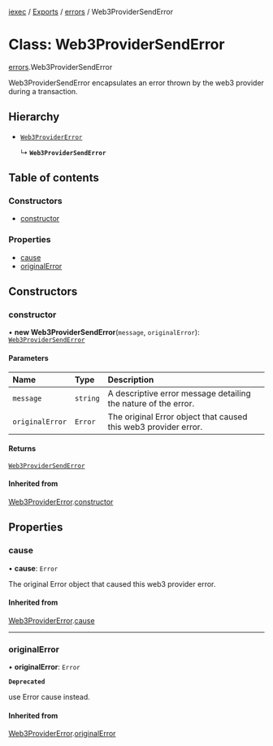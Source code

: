 [iexec](../README.md) / [Exports](../modules.md) / [errors](../modules/errors.md) / Web3ProviderSendError

# Class: Web3ProviderSendError

[errors](../modules/errors.md).Web3ProviderSendError

Web3ProviderSendError encapsulates an error thrown by the web3 provider during a transaction.

## Hierarchy

- [`Web3ProviderError`](errors.Web3ProviderError.md)

  ↳ **`Web3ProviderSendError`**

## Table of contents

### Constructors

- [constructor](errors.Web3ProviderSendError.md#constructor)

### Properties

- [cause](errors.Web3ProviderSendError.md#cause)
- [originalError](errors.Web3ProviderSendError.md#originalerror)

## Constructors

### constructor

• **new Web3ProviderSendError**(`message`, `originalError`): [`Web3ProviderSendError`](errors.Web3ProviderSendError.md)

#### Parameters

| Name | Type | Description |
| :------ | :------ | :------ |
| `message` | `string` | A descriptive error message detailing the nature of the error. |
| `originalError` | `Error` | The original Error object that caused this web3 provider error. |

#### Returns

[`Web3ProviderSendError`](errors.Web3ProviderSendError.md)

#### Inherited from

[Web3ProviderError](errors.Web3ProviderError.md).[constructor](errors.Web3ProviderError.md#constructor)

## Properties

### cause

• **cause**: `Error`

The original Error object that caused this web3 provider error.

#### Inherited from

[Web3ProviderError](errors.Web3ProviderError.md).[cause](errors.Web3ProviderError.md#cause)

___

### originalError

• **originalError**: `Error`

**`Deprecated`**

use Error cause instead.

#### Inherited from

[Web3ProviderError](errors.Web3ProviderError.md).[originalError](errors.Web3ProviderError.md#originalerror)
